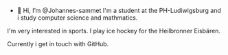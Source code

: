 - 👋 Hi, I’m @Johannes-sammet
I'm a student at the PH-Ludiwigsburg and i study computer science and mathmatics.

I'm very interested in sports. I play ice hockey for the Heilbronner Eisbären.

Currently i get in touch with GitHub.


<!---
Johannes-sammet/Johannes-sammet is a ✨ special ✨ repository because its `README.md` (this file) appears on your GitHub profile.
You can click the Preview link to take a look at your changes.
--->

